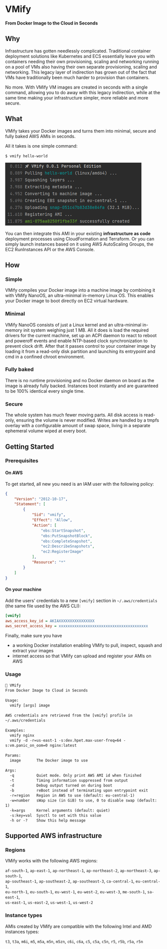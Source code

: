 # VMify
**From Docker Image to the Cloud in Seconds**

## Why

Infrastructure has gotten needlessly complicated. Traditional container deployment solutions like Kubernetes and ECS
essentially leave you with containers needing their own provisioning, scaling and networking running on a pool of VMs 
also having their own separate provisioning, scaling and networking. This legacy layer of indirection has grown out of
the fact that VMs have traditionally been much harder to provision than containers.

No more. With VMify VM images are created in seconds with a single command, allowing you to do away with this legacy
indirection, while at the same time making your infrastructure simpler, more reliable and more secure.

## What

VMify takes your Docker images and turns them into minimal, secure and fully baked AWS AMIs in seconds. 

All it takes is one simple command:

`$ vmify hello-world`

![Output](screenshot.png?raw=true)

You can then integrate this AMI in your existing **infrastructure as code** deployment processes using CloudFormation and Terraform.
Or you can simply launch instances based on it using AWS AutoScaling Groups, the EC2 RunInstances API or the AWS Console.

## How

### Simple
VMify compiles your Docker image into a machine image by combining it with VMify NanoOS, an ultra-minimal
in-memory Linux OS. This enables your Docker image to boot directly on EC2 virtual hardware.

### Minimal
VMify NanoOS consists of just a Linux kernel and an ultra-minimal in-memory init system weighing just 1 MB. All it does
is load the required drivers for the current machine, set up an ACPI daemon to react to reboot and poweroff events and
enable NTP-based clock synchronization to prevent clock drift. After that it passes control to your container
image by loading it from a read-only disk partition and launching its entrypoint and cmd in a confined chroot
environment.

### Fully baked
There is no runtime provisioning and no Docker daemon on board as the image is already fully backed. Instances boot
instantly and are guaranteed to be 100% identical every single time.

### Secure
The whole system has much fewer moving parts. All disk access is read-only, ensuring the volume is never modified.
Writes are handled by a tmpfs overlay with a configurable amount of swap space, living in a separate ephemeral volume
wiped at every boot.

## Getting Started

### Prerequisites

#### On AWS
To get started, all new you need is an IAM user with the following policy:
```json
{
    "Version": "2012-10-17",
    "Statement": [
        {
            "Sid": "vmify",
            "Effect": "Allow",
            "Action": [
                "ebs:StartSnapshot",
                "ebs:PutSnapshotBlock",
                "ebs:CompleteSnapshot",
                "ec2:DescribeSnapshots",
                "ec2:RegisterImage"
            ],
            "Resource": "*"
        }
    ]
}
```

#### On your machine
Add the users' credentials to a new `[vmify]` section in `~/.aws/credentials` (the same file used by the AWS CLI):
```ini
[vmify]
aws_access_key_id = AKIAXXXXXXXXXXXXXXXX
aws_secret_access_key = xxxxxxxxxxxxxxxxxxxxxxxxxxxxxxxxxxxxxxxx
```

Finally, make sure you have
- a working Docker installation enabling VMify to pull, inspect, squash and extract your images
- internet access so that VMify can upload and register your AMIs on AWS

### Usage

```
🚀 VMify
From Docker Image to Cloud in Seconds

Usage: 
  vmify [args] image

AWS credentials are retrieved from the [vmify] profile in ~/.aws/credentials

Examples:
  vmify nginx
  vmify -d -r=us-east-1 -s:dev.hpet.max-user-freq=64 -s:vm.panic_on_oom=0 nginx:latest

Params:
  image       The Docker image to use
  
Args:
  -q          Quiet mode. Only print AWS AMI id when finished
  -t          Timing information suppressed from output
  -d          Debug output turned on during boot
  -b          reBoot instead of terminating upon entrypoint exit
  -r=region   Region in AWS to use (default: eu-central-1)
  -w=number   sWap size (in GiB) to use, 0 to disable swap (default: 1)
  -k=args     Kernel arguments (default: quiet)
  -s:key=val  Sysctl to set with this value
  -h or -?    Show this help message
```

## Supported AWS infrastructure

### Regions

VMify works with the following AWS regions:

`af-south-1`, `ap-east-1`, `ap-northeast-1`, `ap-northeast-2`, `ap-northeast-3`, `ap-south-1`,<br>
`ap-southeast-1`, `ap-southeast-2`, `ap-southeast-3`, `ca-central-1`, `eu-central-1`,<br>
`eu-north-1`, `eu-south-1`, `eu-west-1`, `eu-west-2`, `eu-west-3`, `me-south-1`, `sa-east-1`,<br>
`us-east-1`, `us-east-2`, `us-west-1`, `us-west-2`

### Instance types

AMIs created by VMify are compatible with the following Intel and AMD instances types:

`t3`, `t3a`, `m6i`, `m5`, `m5a`, `m5n`, `m5zn`, `c6i`, `c6a`, `c5`, `c5a`, `c5n`, `r5`, `r5b`, `r5a`, `r5n`